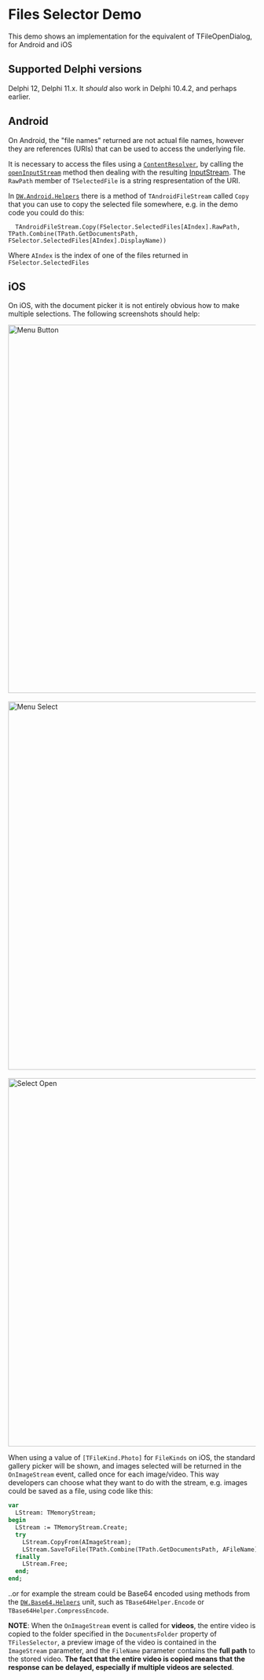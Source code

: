 # Files Selector Demo

This demo shows an implementation for the equivalent of TFileOpenDialog, for Android and iOS

## Supported Delphi versions

Delphi 12, Delphi 11.x. It _should_ also work in Delphi 10.4.2, and perhaps earlier.

## Android

On Android, the "file names" returned are not actual file names, however they are references (URIs) that can be used to access the underlying file.

It is necessary to access the files using a [`ContentResolver`](https://developer.android.com/reference/android/content/ContentResolver), by calling the [`openInputStream`](https://developer.android.com/reference/android/content/ContentResolver#openInputStream(android.net.Uri)) method then dealing with the resulting [InputStream](https://developer.android.com/reference/java/io/InputStream). The `RawPath` member of `TSelectedFile` is a string respresentation of the URI.

In [`DW.Android.Helpers`](https://github.com/DelphiWorlds/Kastri/blob/master/Core/DW.Android.Helpers.pas) there is a method of `TAndroidFileStream` called `Copy` that you can use to copy the selected file somewhere, e.g. in the demo code you could do this:

```
  TAndroidFileStream.Copy(FSelector.SelectedFiles[AIndex].RawPath, TPath.Combine(TPath.GetDocumentsPath, FSelector.SelectedFiles[AIndex].DisplayName))
```

Where `AIndex` is the index of one of the files returned in `FSelector.SelectedFiles`

## iOS

On iOS, with the document picker it is not entirely obvious how to make multiple selections. The following screenshots should help:

<img src="./Screenshots/PickeriOSMenuButton.png" alt="Menu Button" height="750">
<br/>
<br/>
<img src="./Screenshots/PickeriOSMenuSelect.png" alt="Menu Select" height="750">
<br/>
<br/>
<img src="./Screenshots/PickeriOSSelectOpen.png" alt="Select Open" height="750">
<br/>

When using a value of `[TFileKind.Photo]` for `FileKinds` on iOS, the standard gallery picker will be shown, and images selected will be returned in the `OnImageStream` event, called once for each image/video. This way developers can choose what they want to do with the stream, e.g. images could be saved as a file, using code like this:

```Pascal
var
  LStream: TMemoryStream;
begin
  LStream := TMemoryStream.Create;
  try
    LStream.CopyFrom(AImageStream);
    LStream.SaveToFile(TPath.Combine(TPath.GetDocumentsPath, AFileName));
  finally
    LStream.Free;
  end;
end;
```

..or for example the stream could be Base64 encoded using methods from the [`DW.Base64.Helpers`](https://github.com/DelphiWorlds/Kastri/blob/master/Core/DW.Base64.Helpers.pas) unit, such as `TBase64Helper.Encode` or `TBase64Helper.CompressEncode`.

**NOTE**: When the `OnImageStream` event is called for **videos**, the entire video is copied to the folder specified in the `DocumentsFolder` property of `TFilesSelector`, a preview image of the video is contained in the `ImageStream` parameter, and the `FileName` parameter contains the **full path** to the stored video. **The fact that the entire video is copied means that the response can be delayed, especially if multiple videos are selected**.